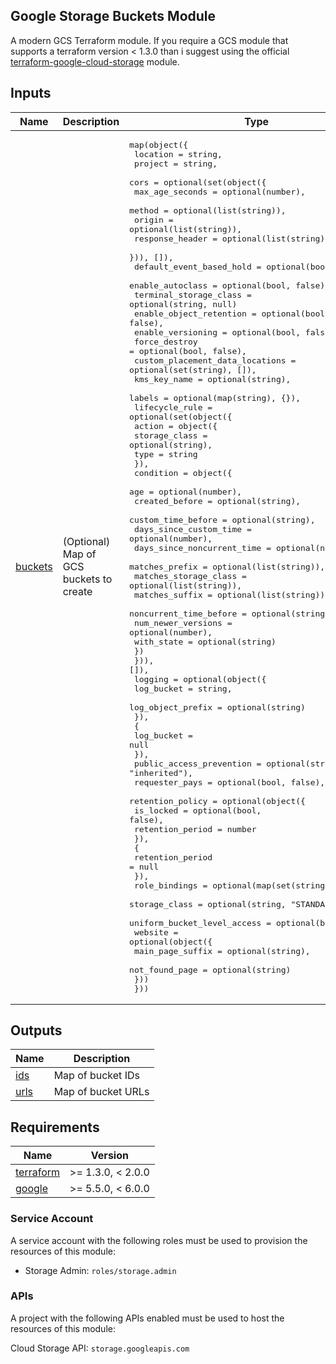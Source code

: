 ## Google Storage Buckets Module

A modern GCS Terraform module.
If you require a GCS module that supports a terraform version < 1.3.0 than i suggest using the official [terraform-google-cloud-storage](https://github.com/terraform-google-modules/terraform-google-cloud-storage) module.

<!-- BEGIN_TF_DOCS -->
## Inputs

| Name | Description | Type | Default | Required |
|------|-------------|------|---------|:--------:|
| <a name="input_buckets"></a> [buckets](#input\_buckets) | (Optional) Map of GCS buckets to create | <pre>map(object({<br>    location = string,<br>    project  = string,<br>    cors = optional(set(object({<br>      max_age_seconds = optional(number),<br>      method          = optional(list(string)),<br>      origin          = optional(list(string)),<br>      response_header = optional(list(string))<br>    })), []),<br>    default_event_based_hold        = optional(bool, false),<br>    enable_autoclass                = optional(bool, false),<br>    terminal_storage_class          = optional(string, null)<br>    enable_object_retention         = optional(bool, false),<br>    enable_versioning               = optional(bool, false),<br>    force_destroy                   = optional(bool, false),<br>    custom_placement_data_locations = optional(set(string), []),<br>    kms_key_name                    = optional(string),<br>    labels                          = optional(map(string), {}),<br>    lifecycle_rule = optional(set(object({<br>      action = object({<br>        storage_class = optional(string),<br>        type          = string<br>      }),<br>      condition = object({<br>        age                        = optional(number),<br>        created_before             = optional(string),<br>        custom_time_before         = optional(string),<br>        days_since_custom_time     = optional(number),<br>        days_since_noncurrent_time = optional(number),<br>        matches_prefix             = optional(list(string)),<br>        matches_storage_class      = optional(list(string)),<br>        matches_suffix             = optional(list(string)),<br>        noncurrent_time_before     = optional(string),<br>        num_newer_versions         = optional(number),<br>        with_state                 = optional(string)<br>      })<br>    })), []),<br>    logging = optional(object({<br>      log_bucket        = string,<br>      log_object_prefix = optional(string)<br>      }),<br>      {<br>        log_bucket = null<br>    }),<br>    public_access_prevention = optional(string, "inherited"),<br>    requester_pays           = optional(bool, false),<br>    retention_policy = optional(object({<br>      is_locked        = optional(bool, false),<br>      retention_period = number<br>      }),<br>      {<br>        retention_period = null<br>    }),<br>    role_bindings               = optional(map(set(string)), {})<br>    storage_class               = optional(string, "STANDARD"),<br>    uniform_bucket_level_access = optional(bool, false),<br>    website = optional(object({<br>      main_page_suffix = optional(string),<br>      not_found_page   = optional(string)<br>    }))<br>  }))</pre> | `{}` | no |

## Outputs

| Name | Description |
|------|-------------|
| <a name="output_ids"></a> [ids](#output\_ids) | Map of bucket IDs |
| <a name="output_urls"></a> [urls](#output\_urls) | Map of bucket URLs |

## Requirements

| Name | Version |
|------|---------|
| <a name="requirement_terraform"></a> [terraform](#requirement\_terraform) | >= 1.3.0, < 2.0.0 |
| <a name="requirement_google"></a> [google](#requirement\_google) | >= 5.5.0, < 6.0.0 |
<!-- END_TF_DOCS -->

### Service Account

A service account with the following roles must be used to provision the resources of this module:

* Storage Admin: `roles/storage.admin`

### APIs

A project with the following APIs enabled must be used to host the resources of this module:

Cloud Storage API: `storage.googleapis.com`
